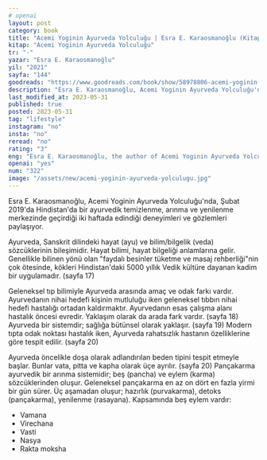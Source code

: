 ```yaml
---
# openai
layout: post
category: book
title: "Acemi Yoginin Ayurveda Yolculuğu | Esra E. Karaosmanoğlu (Kitap)"
kitap: "Acemi Yoginin Ayurveda Yolculuğu"
tr: "-"
yazar: "Esra E. Karaosmanoğlu"
yil: "2021"
sayfa: "144"
goodreads: "https://www.goodreads.com/book/show/58978806-acemi-yoginin-ayurveda-yolculugu"
description: "Esra E. Karaosmanoğlu, Acemi Yoginin Ayurveda Yolculuğu'nda, Şubat 2019'da Hindistan'da bir ayurvedik temizlenme, arınma ve yenilenme merkezinde geçirdiği iki haftada edindiği deneyimleri ve gözlemleri paylaşıyor."
last_modified_at: 2023-05-31
published: true
posted: 2023-05-31
tag: "lifestyle" 
instagram: "no"
insta: "no"
reread: "no"
rating: "3"
eng: "Esra E. Karaosmanoğlu, the author of Acemi Yoginin Ayurveda Yolculuğu, slightly delves into the principles and practices of Ayurveda, an ancient Indian system of holistic healing. She shared her observations and experience at an Ayurvedic centre in Bangalore in February 2019. "
openai: "yes"
num: "322"
image: "/assets/new/acemi-yoginin-ayurveda-yolculugu.jpg"
---
```

Esra E. Karaosmanoğlu, Acemi Yoginin Ayurveda Yolculuğu'nda, Şubat 2019'da Hindistan'da bir ayurvedik temizlenme, arınma ve yenilenme merkezinde geçirdiği iki haftada edindiği deneyimleri ve gözlemleri paylaşıyor.

Ayurveda, Sanskrit dilindeki hayat (ayu) ve bilim/bilgelik (veda) sözcüklerinin bileşimidir. Hayat bilimi, hayat bilgeliği anlamlarına gelir. Genellikle bilinen yönü olan "faydalı besinler tüketme ve masaj rehberliği"nin çok ötesinde, kökleri Hindistan'daki 5000 yıllık Vedik kültüre dayanan kadim bir uygulamadır. (sayfa 17)

Geleneksel tıp bilimiyle Ayurveda arasında amaç ve odak farkı vardır. Ayurvedanın nihai hedefi kişinin mutluluğu iken geleneksel tıbbın nihai hedefi hastalığı ortadan kaldırmaktır. Ayurvedanın esas çalışma alanı hastalık öncesi evredir. Yaklaşım olarak da arada fark vardır. (sayfa 18) Ayurveda bir sistemdir; sağlığa bütünsel olarak yaklaşır. (sayfa 19) Modern tıpta odak noktası hastalık iken, Ayurveda rahatsızlık hastanın özelliklerine göre tespit edilir. (sayfa 20)

Ayurveda öncelikle doşa olarak adlandırılan beden tipini tespit etmeyle başlar. Bunlar vata, pitta ve kapha olarak üçe ayrılır. (sayfa 20) Pançakarma ayurvedik bir arınma sistemidir; beş (pancha) ve eylem (karma) sözcüklerinden oluşur. Geleneksel pançakarma en az on dört en fazla yirmi bir gün sürer. Üç aşamadan oluşur; hazırlık (purvakarma), detoks (pançakarma), yenilenme (rasayana). Kapsamında beş eylem vardır:
- Vamana
- Virechana
- Vasti
- Nasya
- Rakta moksha




